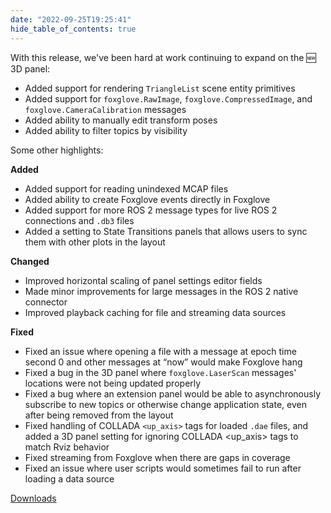 ```yaml
---
date: "2022-09-25T19:25:41"
hide_table_of_contents: true
---
```


With this release, we've been hard at work continuing to expand on the 🆕 3D panel:

- Added support for rendering `TriangleList` scene entity primitives
- Added support for `foxglove.RawImage`, `foxglove.CompressedImage`, and `foxglove.CameraCalibration` messages
- Added ability to manually edit transform poses
- Added ability to filter topics by visibility

Some other highlights:

**Added**

- Added support for reading unindexed MCAP files
- Added ability to create Foxglove events directly in Foxglove
- Added support for more ROS 2 message types for live ROS 2 connections and `.db3` files
- Added a setting to State Transitions panels that allows users to sync them with other plots in the layout

**Changed**

- Improved horizontal scaling of panel settings editor fields
- Made minor improvements for large messages in the ROS 2 native connector
- Improved playback caching for file and streaming data sources

**Fixed**

- Fixed an issue where opening a file with a message at epoch time second 0 and other messages at “now” would make Foxglove hang
- Fixed a bug in the 3D panel where `foxglove.LaserScan` messages' locations were not being updated properly
- Fixed a bug where an extension panel would be able to asynchronously subscribe to new topics or otherwise change application state, even after being removed from the layout
- Fixed handling of COLLADA `<up_axis>` tags for loaded `.dae` files, and added a 3D panel setting for ignoring COLLADA <up_axis> tags to match Rviz behavior
- Fixed streaming from Foxglove when there are gaps in coverage
- Fixed an issue where user scripts would sometimes fail to run after loading a data source

[Downloads](https://github.com/foxglove/studio/releases/tag/v1.26.0)
